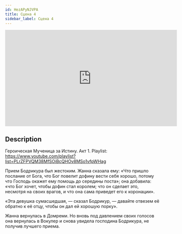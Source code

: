```yaml
---
id: HezAPyNJVPA
title: Сцена 4
sidebar_label: Сцена 4
---
```


<iframe
  width="560"
  height="315"
  src="https://www.youtube.com/embed/HezAPyNJVPA"
  title="YouTube video player"
  frameborder="0"
  allow="accelerometer; autoplay; clipboard-write; encrypted-media; gyroscope; picture-in-picture; web-share"
  referrerpolicy="strict-origin-when-cross-origin"
  allowfullscreen
></iframe>

## Description

Героическая Мученица за Истину. Акт 1.
Playlist: https://www.youtube.com/playlist?list=PLrZFPVQM38MfSOiBcQHOv8MSo1vfpWHag

Прием Бодрикура был жестоким. Жанна сказала ему: «Что пришло послание от Бога, что Бог повелит дофину вести себя хорошо, потому что Господь окажет ему помощь до середины поста»; она добавила: «что Бог хочет, чтобы дофин стал королем; что он сделает это, несмотря на своих врагов, и что она сама приведет его к коронации».

«Эта девушка сумасшедшая, — сказал Бодрикур, — давайте отвезем её обратно к её отцу, чтобы он дал ей хорошую порку».

Жанна вернулась в Домреми. Но вновь под давлением своих голосов она вернулась в Вокулер и снова увидела господина Бодрикура, не получив лучшего приема.
